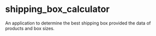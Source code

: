 # shipping_box_calculator
An application to determine the best shipping box provided the data of products and box sizes.
